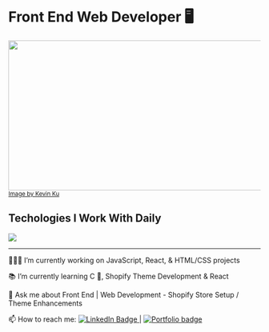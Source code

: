 <h1>Front End Web Developer 🖥</h1> 


<a href="https://lyolayale.github.io/portfolio/"><img src="https://images.unsplash.com/photo-1506452819137-0422416856b8?ixlib=rb-4.0.3&ixid=MnwxMjA3fDB8MHxzZWFyY2h8OTV8fHdlYiUyMGRldmVsb3BtZW50fGVufDB8fDB8fA%3D%3D&auto=format&fit=crop&w=800&q=60" style="height: 300px; width: 1200px; object-fit: cover"></a>
<small><a href="https://unsplash.com/@ikukevk">Image by Kevin Ku</a></small>

<h2>Techologies I Work With Daily</h2>
<img src="https://img.shields.io/badge/HTML5-E34F26?style=for-the-badge&logo=html5&logoColor=white
"/>


</h3>

<hr/>

<p>🧑🏻‍💻 I’m currently working on JavaScript, React, & HTML/CSS projects</p>
<p>📚 I’m currently learning C 💾, Shopify Theme Development & React</p>
<p>💬 Ask me about Front End | Web Development - Shopify Store Setup / Theme Enhancements</p>
<p>📫 How to reach me: <a href="https://www.linkedin.com/in/eric-mckee-dev/">
    <img src="https://img.shields.io/badge/LinkedIn-blue?style=for-the-badge&logo=linkedin&logoColor=white" alt="LinkedIn Badge"/>
  </a> | <a href="https://lyolayale.github.io/portfolio/" target="_blank"> <img src="https://img.shields.io/badge/-PORTFOLIO-lightgrey" alt="Portfolio badge"/></a></p>



